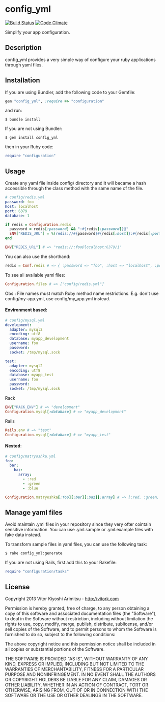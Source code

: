 config_yml
==========

[![Build Status](https://travis-ci.org/vitork/config_yml.png?branch=master)](https://travis-ci.org/vitork/config_yml)
[![Code Climate](https://codeclimate.com/github/vitork/config_yml.png)](https://codeclimate.com/github/vitork/config_yml)


Simplify your app configuration.

Description
-----------

config_yml provides a very simple way of configure your ruby applications through yaml files.

Installation
------------

If you are using Bundler, add the following code to your Gemfile:

```ruby
gem "config_yml", :require => "configuration"
```

and run:

```console
$ bundle install
```

If you are not using Bundler:

```console
$ gem install config_yml
```

then in your Ruby code:

```ruby
require "configuration"
```

Usage
-----

Create any yaml file inside config/ directory and it will became a hash accessible
through the class method with the same name of the file.

```yaml
# config/redis.yml
password: foo
host: localhost
port: 6379
database: 1
```

```ruby
if redis = Configuration.redis
  password = redis[:password] && ":#{redis[:password]}@"
  ENV["REDIS_URL"] = %(redis://#{password}#{redis[:host]}:#{redis[:port]}/#{redis[:database]})
end

ENV["REDIS_URL"] # => "redis://:foo@localhost:6379/1"
```

You can also use the shorthand:

```ruby
redis = Conf.redis # => { :password => "foo", :host => "localhost", :port => 6379, :database => 1 }
```

To see all available yaml files:

```ruby
Configuration.files # => ["config/redis.yml"]
```

Obs.: File names must match Ruby method name restrictions.
E.g. don't use config/my-app.yml, use config/my_app.yml instead.

#### Environment based:

```yaml
# config/mysql.yml
development:
  adapter: mysql2
  encoding: utf8
  database: myapp_development
  username: foo
  password:
  socket: /tmp/mysql.sock

test:
  adapter: mysql2
  encoding: utf8
  database: myapp_test
  username: foo
  password:
  socket: /tmp/mysql.sock
```

Rack

```ruby
ENV["RACK_ENV"] # => "development"
Configuration.mysql[:database] # => "myapp_development"
```

Rails

```ruby
Rails.env # => "test"
Configuration.mysql[:database] # => "myapp_test"
```


#### Nested:

```yaml
# config/matryoshka.yml
foo:
  bar:
    baz:
      array:
        - :red
        - :green
        - :blue
```

```ruby
Configuration.matryoshka[:foo][:bar][:baz][:array] # => [:red, :green, :blue]
```

Manage yaml files
-----------------

Avoid maintain .yml files in your repository since they very ofter cointain
sensitive information. You can use .yml.sample or .yml.example files with fake
data instead.

To transform sample files in yaml files, you can use the following task:

```console
$ rake config_yml:generate
```

If you are not using Rails, first add this to your Rakefile:

```ruby
require "configuration/tasks"
```

License
-------

Copyright 2013 Vitor Kiyoshi Arimitsu - http://vitork.com

Permission is hereby granted, free of charge, to any person obtaining a copy
of this software and associated documentation files (the "Software"), to deal
in the Software without restriction, including without limitation the rights
to use, copy, modify, merge, publish, distribute, sublicense, and/or sell
copies of the Software, and to permit persons to whom the Software is
furnished to do so, subject to the following conditions:

The above copyright notice and this permission notice shall be included in
all copies or substantial portions of the Software.

THE SOFTWARE IS PROVIDED "AS IS", WITHOUT WARRANTY OF ANY KIND, EXPRESS OR
IMPLIED, INCLUDING BUT NOT LIMITED TO THE WARRANTIES OF MERCHANTABILITY,
FITNESS FOR A PARTICULAR PURPOSE AND NONINFRINGEMENT. IN NO EVENT SHALL THE
AUTHORS OR COPYRIGHT HOLDERS BE LIABLE FOR ANY CLAIM, DAMAGES OR OTHER
LIABILITY, WHETHER IN AN ACTION OF CONTRACT, TORT OR OTHERWISE, ARISING FROM,
OUT OF OR IN CONNECTION WITH THE SOFTWARE OR THE USE OR OTHER DEALINGS IN
THE SOFTWARE.
